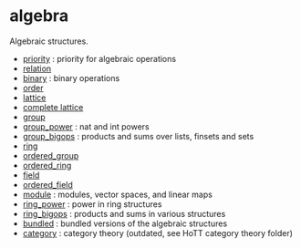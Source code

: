algebra
=======

Algebraic structures.

* [priority](priority.lean) : priority for algebraic operations
* [relation](relation.lean)
* [binary](binary.lean) : binary operations
* [order](order.lean)
* [lattice](lattice.lean)
* [complete lattice](complete_lattice.lean)
* [group](group.lean)
* [group_power](group_power.lean) : nat and int powers
* [group_bigops](group_bigops.lean) : products and sums over lists, finsets and sets
* [ring](ring.lean)
* [ordered_group](ordered_group.lean)
* [ordered_ring](ordered_ring.lean)
* [field](field.lean)
* [ordered_field](ordered_field.lean)
* [module](module.lean) : modules, vector spaces, and linear maps
* [ring_power](ring_power.lean) : power in ring structures
* [ring_bigops](ring_bigops.lean) : products and sums in various structures
* [bundled](bundled.lean) : bundled versions of the algebraic structures
* [category](category/category.md) : category theory (outdated, see HoTT category theory folder)
